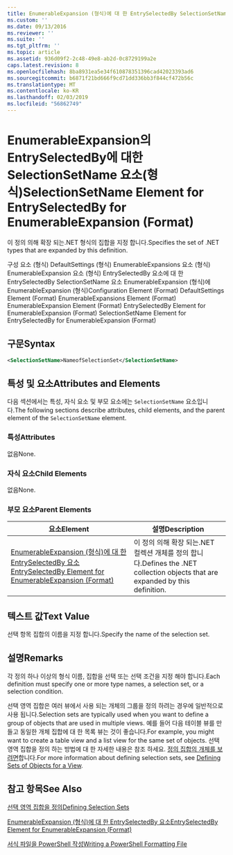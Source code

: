 ```yaml
---
title: EnumerableExpansion (형식)에 대 한 EntrySelectedBy SelectionSetName 요소 | Microsoft Docs
ms.custom: ''
ms.date: 09/13/2016
ms.reviewer: ''
ms.suite: ''
ms.tgt_pltfrm: ''
ms.topic: article
ms.assetid: 936d09f2-2c48-49e8-ab2d-0c8729199a2e
caps.latest.revision: 8
ms.openlocfilehash: 8ba8931ea5e34f610878351396cad42023393ad6
ms.sourcegitcommit: b6871f21bd666f9cd71dd336bb3f844cf472b56c
ms.translationtype: MT
ms.contentlocale: ko-KR
ms.lasthandoff: 02/03/2019
ms.locfileid: "56862749"
---
```

# <a name="selectionsetname-element-for-entryselectedby-for-enumerableexpansion-format"></a><span data-ttu-id="d9d8a-102">EnumerableExpansion의 EntrySelectedBy에 대한 SelectionSetName 요소(형식)</span><span class="sxs-lookup"><span data-stu-id="d9d8a-102">SelectionSetName Element for EntrySelectedBy for EnumerableExpansion (Format)</span></span>

<span data-ttu-id="d9d8a-103">이 정의 의해 확장 되는.NET 형식의 집합을 지정 합니다.</span><span class="sxs-lookup"><span data-stu-id="d9d8a-103">Specifies the set of .NET types that are expanded by this definition.</span></span>

<span data-ttu-id="d9d8a-104">구성 요소 (형식) DefaultSettings (형식) EnumerableExpansions 요소 (형식) EnumerableExpansion 요소 (형식) EntrySelectedBy 요소에 대 한 EntrySelectedBy SelectionSetName 요소 EnumerableExpansion (형식)에 EnumerableExpansion (형식)</span><span class="sxs-lookup"><span data-stu-id="d9d8a-104">Configuration Element (Format) DefaultSettings Element (Format) EnumerableExpansions Element (Format) EnumerableExpansion Element (Format) EntrySelectedBy Element for EnumerableExpansion (Format) SelectionSetName Element for EntrySelectedBy for EnumerableExpansion (Format)</span></span>

## <a name="syntax"></a><span data-ttu-id="d9d8a-105">구문</span><span class="sxs-lookup"><span data-stu-id="d9d8a-105">Syntax</span></span>

```xml
<SelectionSetName>NameofSelectionSet</SelectionSetName>

```

## <a name="attributes-and-elements"></a><span data-ttu-id="d9d8a-106">특성 및 요소</span><span class="sxs-lookup"><span data-stu-id="d9d8a-106">Attributes and Elements</span></span>

<span data-ttu-id="d9d8a-107">다음 섹션에서는 특성, 자식 요소 및 부모 요소에는 `SelectionSetName` 요소입니다.</span><span class="sxs-lookup"><span data-stu-id="d9d8a-107">The following sections describe attributes, child elements, and the parent element of the `SelectionSetName` element.</span></span>

### <a name="attributes"></a><span data-ttu-id="d9d8a-108">특성</span><span class="sxs-lookup"><span data-stu-id="d9d8a-108">Attributes</span></span>

<span data-ttu-id="d9d8a-109">없음</span><span class="sxs-lookup"><span data-stu-id="d9d8a-109">None.</span></span>

### <a name="child-elements"></a><span data-ttu-id="d9d8a-110">자식 요소</span><span class="sxs-lookup"><span data-stu-id="d9d8a-110">Child Elements</span></span>

<span data-ttu-id="d9d8a-111">없음</span><span class="sxs-lookup"><span data-stu-id="d9d8a-111">None.</span></span>

### <a name="parent-elements"></a><span data-ttu-id="d9d8a-112">부모 요소</span><span class="sxs-lookup"><span data-stu-id="d9d8a-112">Parent Elements</span></span>

|<span data-ttu-id="d9d8a-113">요소</span><span class="sxs-lookup"><span data-stu-id="d9d8a-113">Element</span></span>|<span data-ttu-id="d9d8a-114">설명</span><span class="sxs-lookup"><span data-stu-id="d9d8a-114">Description</span></span>|
|-------------|-----------------|
|[<span data-ttu-id="d9d8a-115">EnumerableExpansion (형식)에 대 한 EntrySelectedBy 요소</span><span class="sxs-lookup"><span data-stu-id="d9d8a-115">EntrySelectedBy Element for EnumerableExpansion (Format)</span></span>](./entryselectedby-element-for-enumerableexpansion-format.md)|<span data-ttu-id="d9d8a-116">이 정의 의해 확장 되는.NET 컬렉션 개체를 정의 합니다.</span><span class="sxs-lookup"><span data-stu-id="d9d8a-116">Defines the .NET collection objects that are expanded by this definition.</span></span>|

## <a name="text-value"></a><span data-ttu-id="d9d8a-117">텍스트 값</span><span class="sxs-lookup"><span data-stu-id="d9d8a-117">Text Value</span></span>

<span data-ttu-id="d9d8a-118">선택 항목 집합의 이름을 지정 합니다.</span><span class="sxs-lookup"><span data-stu-id="d9d8a-118">Specify the name of the selection set.</span></span>

## <a name="remarks"></a><span data-ttu-id="d9d8a-119">설명</span><span class="sxs-lookup"><span data-stu-id="d9d8a-119">Remarks</span></span>

<span data-ttu-id="d9d8a-120">각 정의 하나 이상의 형식 이름, 집합을 선택 또는 선택 조건을 지정 해야 합니다.</span><span class="sxs-lookup"><span data-stu-id="d9d8a-120">Each definition must specify one or more type names, a selection set, or a selection condition.</span></span>

<span data-ttu-id="d9d8a-121">선택 영역 집합은 여러 뷰에서 사용 되는 개체의 그룹을 정의 하려는 경우에 일반적으로 사용 됩니다.</span><span class="sxs-lookup"><span data-stu-id="d9d8a-121">Selection sets are typically used when you want to define a group of objects that are used in multiple views.</span></span> <span data-ttu-id="d9d8a-122">예를 들어 다음 테이블 뷰를 만들고 동일한 개체 집합에 대 한 목록 뷰는 것이 좋습니다.</span><span class="sxs-lookup"><span data-stu-id="d9d8a-122">For example, you might want to create a table view and a list view for the same set of objects.</span></span> <span data-ttu-id="d9d8a-123">선택 영역 집합을 정의 하는 방법에 대 한 자세한 내용은 참조 하세요. [정의 집합의 개체를 보려면](./defining-selection-sets.md)합니다.</span><span class="sxs-lookup"><span data-stu-id="d9d8a-123">For more information about defining selection sets, see [Defining Sets of Objects for a View](./defining-selection-sets.md).</span></span>

## <a name="see-also"></a><span data-ttu-id="d9d8a-124">참고 항목</span><span class="sxs-lookup"><span data-stu-id="d9d8a-124">See Also</span></span>

[<span data-ttu-id="d9d8a-125">선택 영역 집합을 정의</span><span class="sxs-lookup"><span data-stu-id="d9d8a-125">Defining Selection Sets</span></span>](./defining-selection-sets.md)

[<span data-ttu-id="d9d8a-126">EnumerableExpansion (형식)에 대 한 EntrySelectedBy 요소</span><span class="sxs-lookup"><span data-stu-id="d9d8a-126">EntrySelectedBy Element for EnumerableExpansion (Format)</span></span>](./entryselectedby-element-for-enumerableexpansion-format.md)

[<span data-ttu-id="d9d8a-127">서식 파일을 PowerShell 작성</span><span class="sxs-lookup"><span data-stu-id="d9d8a-127">Writing a PowerShell Formatting File</span></span>](./writing-a-powershell-formatting-file.md)

